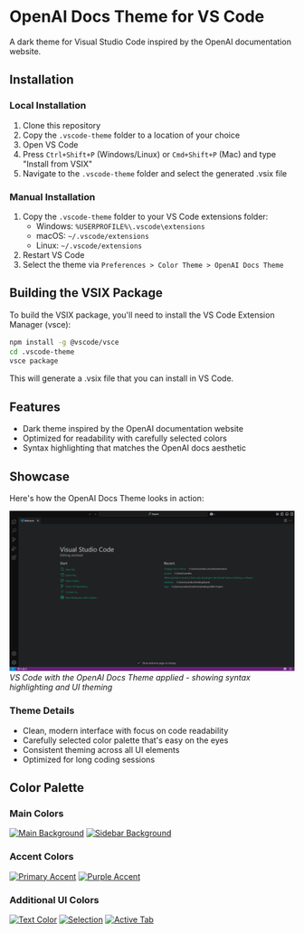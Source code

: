 # OpenAI Docs Theme for VS Code

A dark theme for Visual Studio Code inspired by the OpenAI documentation website.

## Installation

### Local Installation
1. Clone this repository
2. Copy the `.vscode-theme` folder to a location of your choice
3. Open VS Code
4. Press `Ctrl+Shift+P` (Windows/Linux) or `Cmd+Shift+P` (Mac) and type "Install from VSIX"
5. Navigate to the `.vscode-theme` folder and select the generated .vsix file

### Manual Installation
1. Copy the `.vscode-theme` folder to your VS Code extensions folder:
   - Windows: `%USERPROFILE%\.vscode\extensions`
   - macOS: `~/.vscode/extensions`
   - Linux: `~/.vscode/extensions`
2. Restart VS Code
3. Select the theme via `Preferences > Color Theme > OpenAI Docs Theme`

## Building the VSIX Package

To build the VSIX package, you'll need to install the VS Code Extension Manager (vsce):

```bash
npm install -g @vscode/vsce
cd .vscode-theme
vsce package
```

This will generate a .vsix file that you can install in VS Code.

## Features

- Dark theme inspired by the OpenAI documentation website
- Optimized for readability with carefully selected colors
- Syntax highlighting that matches the OpenAI docs aesthetic

## Showcase

Here's how the OpenAI Docs Theme looks in action:

![OpenAI Docs Theme in Action](https://github.com/FalloutGhoulBusta/openai-docs-vscode-theme/raw/main/images/gpt%20theme%20example.png)
*VS Code with the OpenAI Docs Theme applied - showing syntax highlighting and UI theming*

### Theme Details
- Clean, modern interface with focus on code readability
- Carefully selected color palette that's easy on the eyes
- Consistent theming across all UI elements
- Optimized for long coding sessions

## Color Palette

### Main Colors
[![Main Background](https://img.shields.io/badge/Main%20Background-%23202123-202123?style=flat-square&logo=visualstudiocode&logoColor=white&labelColor=202123&colorA=202123&colorB=10A37F&label=)](https://github.com/FalloutGhoulBusta/openai-docs-vscode-theme)
[![Sidebar Background](https://img.shields.io/badge/Sidebar%20Background-%230F0F10-0F0F10?style=flat-square&logo=visualstudiocode&logoColor=white&labelColor=0F0F10&colorA=0F0F10&colorB=10A37F&label=)](https://github.com/FalloutGhoulBusta/openai-docs-vscode-theme)

### Accent Colors
[![Primary Accent](https://img.shields.io/badge/Primary%20Accent-%2310A37F-10A37F?style=flat-square&logo=visualstudiocode&logoColor=white&labelColor=10A37F&colorA=10A37F&colorB=202123&label=)](https://github.com/FalloutGhoulBusta/openai-docs-vscode-theme)
[![Purple Accent](https://img.shields.io/badge/Keywords%20%26%20Tags-A292FF-A292FF?style=flat-square&logo=visualstudiocode&logoColor=black&labelColor=A292FF&colorA=A292FF&colorB=202123&label=)](https://github.com/FalloutGhoulBusta/openai-docs-vscode-theme)

### Additional UI Colors
[![Text Color](https://img.shields.io/badge/Text-FFFFFF-FFFFFF?style=flat-square&logo=visualstudiocode&logoColor=black&labelColor=FFFFFF&colorA=FFFFFF&colorB=202123&label=)](https://github.com/FalloutGhoulBusta/openai-docs-vscode-theme)
[![Selection](https://img.shields.io/badge/Selection-2A2B32-2A2B32?style=flat-square&logo=visualstudiocode&logoColor=white&labelColor=2A2B32&colorA=2A2B32&colorB=10A37F&label=)](https://github.com/FalloutGhoulBusta/openai-docs-vscode-theme)
[![Active Tab](https://img.shields.io/badge/Active%20Tab-343541-343541?style=flat-square&logo=visualstudiocode&logoColor=white&labelColor=343541&colorA=343541&colorB=10A37F&label=)](https://github.com/FalloutGhoulBusta/openai-docs-vscode-theme)
